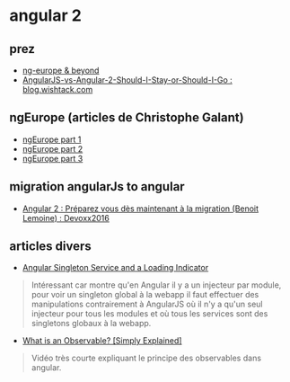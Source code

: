 # angular 2

## prez

- [ng-europe & beyond](http://angularjs.blogspot.fr/2014/10/ng-europe-angular-13-and-beyond.html)
- [AngularJS-vs-Angular-2-Should-I-Stay-or-Should-I-Go : blog.wishtack.com](http://www.blog.wishtack.com/single-post/2016/05/18/AngularJS-vs-Angular-2-Should-I-Stay-or-Should-I-Go)

## ngEurope (articles de Christophe Galant)
- [ngEurope part 1](http://blog.ebiznext.com/2014/11/04/angular-europe-ngeurope-2014-14/)
- [ngEurope part 2](http://blog.ebiznext.com/2014/11/13/angular-europe-ngeurope-2014-24/)
- [ngEurope part 3](http://blog.ebiznext.com/2014/11/17/angular-europe-ngeurope-2014-34/)

## migration angularJs to angular

- [Angular 2 : Préparez vous dès maintenant à la migration (Benoit Lemoine) : Devoxx2016](https://www.youtube.com/watch?v=5U4OasGuo0o&index=111&list=PLTbQvx84FrAS5clN9i8_LFUQxcMY7qXAO)

## articles divers

- [Angular Singleton Service and a Loading Indicator](https://medium.com/@weswhite/angular-singleton-service-and-a-loading-indicator-ca3cc7892722)

> Intéressant car montre qu'en Angular il y a un injecteur par module, pour voir un singleton global à la webapp il faut effectuer des manipulations contrairement à AngularJS où il n'y a qu'un seul injecteur pour tous les modules et où tous les services sont des singletons globaux à la webapp.

- [What is an Observable? [Simply Explained]](https://www.youtube.com/watch?v=XbOuCBuQepI)

> Vidéo très courte expliquant le principe des observables dans angular.

